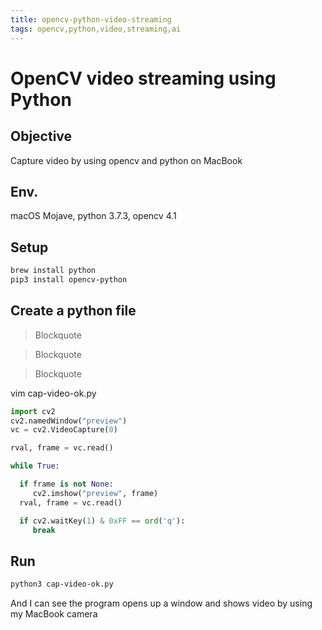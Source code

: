 ```yaml
---
title: opencv-python-video-streaming
tags: opencv,python,video,streaming,ai
---
```


# OpenCV video streaming using Python

## Objective
Capture video by using opencv and python on MacBook

## Env.
macOS Mojave, python 3.7.3, opencv 4.1

## Setup
``` bash
brew install python
pip3 install opencv-python
```

## Create a python file

> Blockquote

> Blockquote

> Blockquote

vim cap-video-ok.py

``` python
import cv2
cv2.namedWindow("preview")
vc = cv2.VideoCapture(0)

rval, frame = vc.read()

while True:

  if frame is not None:
     cv2.imshow("preview", frame)
  rval, frame = vc.read()

  if cv2.waitKey(1) & 0xFF == ord('q'):
     break
```

## Run

``` bash
python3 cap-video-ok.py
```

And I can see the program opens up a window and shows video by using my MacBook camera
